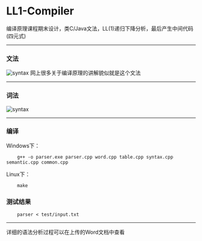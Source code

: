 # LL1-Compiler
编译原理课程期末设计，类C/Java文法，LL(1)递归下降分析，最后产生中间代码(四元式)

------

### 文法
![syntax](http://cloud.adamyt.com/extern-reference/syntax.png)
网上很多关于编译原理的讲解貌似就是这个文法

------

### 词法
![syntax](http://cloud.adamyt.com/extern-reference/word.png)

------

### 编译
Windows下：

        g++ -o parser.exe parser.cpp word.cpp table.cpp syntax.cpp semantic.cpp common.cpp
Linux下：

        make

### 测试结果

        parser < test/input.txt
        
        
-------

详细的语法分析过程可以在上传的Word文档中查看
